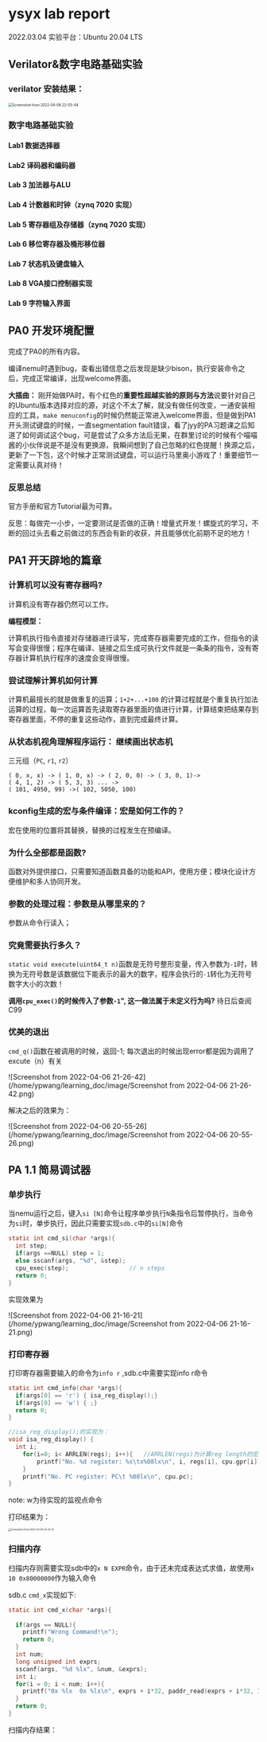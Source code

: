 # ysyx lab report

2022.03.04  实验平台：Ubuntu 20.04 LTS

## Verilator&数字电路基础实验

### verilator 安装结果：

<img src="/home/ypwang/learning_doc/image/Screenshot from 2022-04-06 22-05-44.png" alt="Screenshot from 2022-04-06 22-05-44" style="zoom:50%;" />

### 数字电路基础实验



#### Lab1 数据选择器



#### Lab2 译码器和编码器

#### Lab 3 加法器与ALU

#### Lab 4 计数器和时钟（zynq 7020 实现）

#### Lab 5 寄存器组及存储器（zynq 7020 实现）

#### Lab 6 移位寄存器及桶形移位器

#### Lab 7 状态机及键盘输入

#### Lab 8 VGA接口控制器实现

#### Lab 9 字符输入界面



## PA0 开发环境配置

完成了PA0的所有内容。

编译nemu时遇到bug，查看出错信息之后发现是缺少bison，执行安装命令之后，完成正常编译，出现welcome界面。

**大插曲：** 刚开始做PA时，有个红色的**重要性超越实验的原则与方法**说要针对自己的Ubuntu版本选择对应的源，对这个不太了解，就没有做任何改变，一通安装相应的工具，`make menuconfig`的时候仍然能正常进入welcome界面，但是做到PA1开头测试键盘的时候，一直segmentation fault错误，看了jyy的PA习题课之后知道了如何调试这个bug，可是尝试了众多方法后无果，在群里讨论的时候有个喵喵酱的小伙伴说是不是没有更换源，我瞬间想到了自己忽略的红色提醒！换源之后，更新了一下包，这个时候才正常测试键盘，可以运行马里奥小游戏了！重要细节一定需要认真对待！

### 反思总结

官方手册和官方Tutorial最为可靠。

反思：每做完一小步，一定要测试是否做的正确！增量式开发！螺旋式的学习，不断的回过头去看之前做过的东西会有新的收获，并且能够优化前期不足的地方！



## PA1 开天辟地的篇章

### 计算机可以没有寄存器吗?



计算机没有寄存器仍然可以工作。

**编程模型：**

计算机执行指令直接对存储器进行读写，完成寄存器需要完成的工作，但指令的读写会变得很慢；程序在编译、链接之后生成可执行文件就是一条条的指令，没有寄存器计算机执行程序的速度会变得很慢。



### 尝试理解计算机如何计算

计算机最擅长的就是做重复的运算；`1+2+...+100` 的计算过程就是个重复执行加法运算的过程，每一次运算首先读取寄存器里面的值进行计算，计算结束把结果存到寄存器里面，不停的重复这些动作，直到完成最终计算。



### 从状态机视角理解程序运行： 继续画出状态机

三元组（`PC`, `r1`, `r2`）

```shell
( 0, x, x) -> ( 1, 0, x) -> ( 2, 0, 0) -> ( 3, 0, 1)->
( 4, 1, 2) -> ( 5, 3, 3) ... ->
( 101, 4950, 99) ->( 102, 5050, 100)
```





### kconfig生成的宏与条件编译：宏是如何工作的？

宏在使用的位置将其替换，替换的过程发生在预编译。



### 为什么全部都是函数?

函数对外提供接口，只需要知道函数具备的功能和API，使用方便；模块化设计方便维护和多人协同开发。



### 参数的处理过程：参数是从哪里来的？

参数从命令行读入；

### 究竟需要执行多久？

`static void execute(uint64_t n)`函数是无符号整形变量，传入参数为`-1`时，转换为无符号数是该数据位下能表示的最大的数字，程序会执行的`-1`转化为无符号数字大小的次数！

**调用`cpu_exec()`的时候传入了参数`-1`", 这一做法属于未定义行为吗?** 待日后查阅C99



### 优美的退出

`cmd_q()`函数在被调用的时候，返回-1; 每次退出的时候出现error都是因为调用了excute（n）有关

![Screenshot from 2022-04-06 21-26-42](/home/ypwang/learning_doc/image/Screenshot from 2022-04-06 21-26-42.png)

解决之后的效果为：

![Screenshot from 2022-04-06 20-55-26](/home/ypwang/learning_doc/image/Screenshot from 2022-04-06 20-55-26.png)





## PA 1.1 简易调试器

### 单步执行

当nemu运行之后，键入`si [N]`命令让程序单步执行`N`条指令后暂停执行，当命令为`si`时，单步执行，因此只需要实现`sdb.c`中的`si[N]`命令

```c
static int cmd_si(char *args){
  int step;
  if(args ==NULL) step = 1;
  else sscanf(args, "%d", &step);
  cpu_exec(step);                 // n steps
  return 0;
}
```

实现效果为

![Screenshot from 2022-04-06 21-16-21](/home/ypwang/learning_doc/image/Screenshot from 2022-04-06 21-16-21.png)



### 打印寄存器

打印寄存器需要输入的命令为`info r` ,sdb.c中需要实现info r命令

```c
static int cmd_info(char *args){
  if(args[0] == 'r') { isa_reg_display();}   
  if(args[0] == 'w') { ;}    
  return 0;
}

//isa_reg_display();的实现为：
void isa_reg_display() { 
  int i;
	for(i=0; i< ARRLEN(regs); i++){   //ARRLEN(regs)为计算reg length的宏
		printf("No. %d register: %s\tx%08lx\n", i, regs[i], cpu.gpr[i]);
	}  
    printf("No. PC register: PC\t %08lx\n", cpu.pc);    
}
```

note: w为待实现的监视点命令

打印结果为：

 <img src="/home/ypwang/learning_doc/image/Screenshot from 2022-04-06 20-32-15.png" alt="Screenshot from 2022-04-06 20-32-15" style="zoom:33%;" />



### 扫描内存

扫描内存则需要实现sdb中的`x N EXPR`命令，由于还未完成表达式求值，故使用`x 10 0x80000000`作为输入命令

sdb.c `cmd_x`实现如下:

```c
static int cmd_x(char *args){
  
  if(args == NULL){
    printf("Wrong Command!\n");
    return 0;
  }
  int num;
  long unsigned int exprs;
  sscanf(args, "%d %lx", &num, &exprs);
  int i;
  for(i = 0; i < num; i++){
    printf("0x %lx  0x %lx\n", exprs + i*32, paddr_read(exprs + i*32, 32));
  }
  return 0;
}
```

扫描内存结果：















